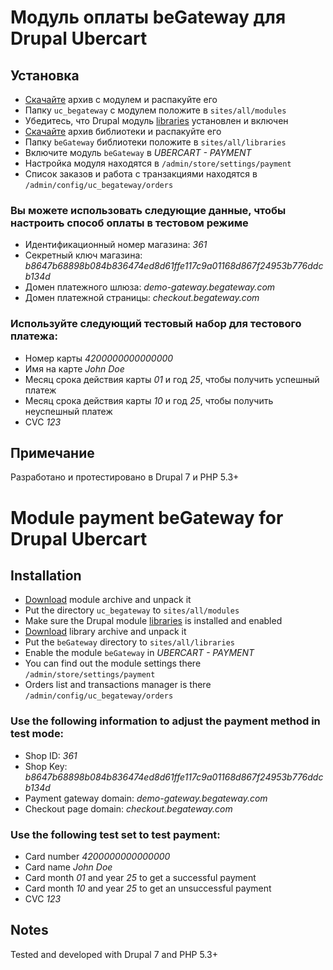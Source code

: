 # Модуль оплаты beGateway для Drupal Ubercart

## Установка

  * [Скачайте](https://github.com/beGateway/drupal-ubercart-payment-module/blob/master/uc_begateway.zip?raw=true) архив с модулем и распакуйте его
  * Папку `uc_begateway` с модулем положите в `sites/all/modules`
  * Убедитесь, что Drupal модуль [libraries](https://www.drupal.org/project/libraries) установлен и включен
  * [Скачайте](https://github.com/beGateway/drupal-ubercart-payment-module/blob/master/uc_begateway_library.zip?raw=true) архив библиотеки и распакуйте его
  * Папку `beGateway` библиотеки положите в `sites/all/libraries`
  * Включите модуль `beGateway` в _UBERCART - PAYMENT_
  * Настройка модуля находятся в `/admin/store/settings/payment`
  * Список заказов и работа c транзакциями находятся в `/admin/config/uc_begateway/orders`


### Вы можете использовать следующие данные, чтобы настроить способ оплаты в тестовом режиме

* Идентификационный номер магазина: _361_
* Секретный ключ магазина: _b8647b68898b084b836474ed8d61ffe117c9a01168d867f24953b776ddcb134d_
* Домен платежного шлюза: _demo-gateway.begateway.com_
* Домен платежной страницы: _checkout.begateway.com_

### Используйте следующий тестовый набор для тестового платежа:

* Номер карты _4200000000000000_
* Имя на карте _John Doe_
* Месяц срока действия карты _01_ и год _25_, чтобы получить успешный платеж
* Месяц срока действия карты _10_ и год _25_, чтобы получить неуспешный платеж
* CVC _123_

## Примечание

Разработано и протестировано в Drupal 7 и PHP 5.3+


# Module payment beGateway for Drupal Ubercart

## Installation

* [Download](https://github.com/beGateway/drupal-ubercart-payment-module/blob/master/uc_begateway.zip?raw=true) module archive and unpack it
* Put the directory `uc_begateway` to `sites/all/modules`
* Make sure the Drupal module [libraries](https://www.drupal.org/project/libraries) is installed and enabled
* [Download](https://github.com/beGateway/drupal-ubercart-payment-module/blob/master/uc_begateway_library.zip?raw=true) library archive and unpack it
* Put the `beGateway` directory to `sites/all/libraries`
* Enable the module `beGateway` in _UBERCART - PAYMENT_
* You can find out the module settings there `/admin/store/settings/payment`
* Orders list and transactions manager is there `/admin/config/uc_begateway/orders`

### Use the following information to adjust the payment method in test mode:

* Shop ID: _361_
* Shop Key: _b8647b68898b084b836474ed8d61ffe117c9a01168d867f24953b776ddcb134d_
* Payment gateway domain: _demo-gateway.begateway.com_
* Checkout page domain: _checkout.begateway.com_

###  Use the following test set to test payment:

* Card number _4200000000000000_
* Card name _John Doe_
* Card month _01_ and year _25_ to get a successful payment
* Card month _10_ and year _25_ to get an unsuccessful payment
* CVC _123_

## Notes

Tested and developed with Drupal 7 and PHP 5.3+
